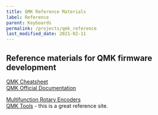 ```yaml
---
title: QMK Reference Materials
label: Reference
parent: Keyboards
permalink: /projects/qmk_reference
last_modified_date: 2021-02-11
---
```


## Reference materials for QMK firmware development

[QMK Cheatsheet](https://jayliu50.github.io/qmk-cheatsheet/)  
[QMK Official Documentation](https://beta.docs.qmk.fm/)  

[Multifunction Rotary Encoders](https://erovia.github.io/snippets/)  
[QMK Tools](https://erovia.github.io/tools/) - this is a great reference site.  


